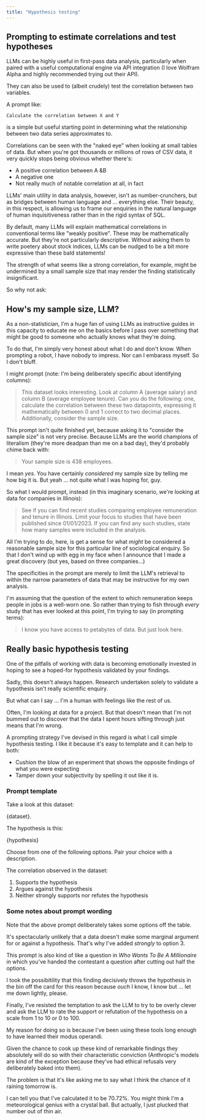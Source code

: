 ```yaml
---
title: "Hypothesis testing"
---
```


## Prompting to estimate correlations and test hypotheses

LLMs can be highly useful in first-pass data analysis, particularly when paired with a useful computational engine via API integration (I love Wolfram Alpha and highly recommended trying out their API). 

They can also be used to (albeit crudely) test the correlation between two variables.

A prompt like:

`Calculate the correlation between X and Y`

is a simple but useful starting point in determining what the relationship between two data series approximates to. 

Correlations can be seen with the "naked eye" when looking at small tables of data. But when you're got thousands or millions of rows of CSV data, it very quickly stops being obvious whether there's:

- A positive correlation between A &B 
- A negative one  
- Not really much of notable correlation at all, in fact 

LLMs' main utility in data analysis, however, isn't as number-crunchers, but as bridges between human language and ... everything else. Their beauty, in this respect, is allowing us to frame our enquiries in the natural language of human inquisitiveness rather than in the rigid syntax of SQL.

By default, many LLMs will explain mathematical correlations in conventional terms like "weakly positive". These may be mathematically accurate. But they're not particularly descriptive. Without asking them to write poetery about stock indices, LLMs can be nudged to be a bit more expressive than these bald statements!

The strength of what seems like a strong correlation, for example, might be undermined by a small sample size that may render the finding statistically insignificant. 

So why not ask:

## How's my sample size, LLM?

As a non-statistician, I'm a huge fan of using LLMs as instructive guides in this capacity to educate me on the basics before I pass over something that might be good to someone who actually knows what they're doing. 

To do that, I'm simply very honest about what I do and don't know. When prompting a robot, I have nobody to impress. Nor can I embarass myself. So I don't bluff.

I might prompt (note: I'm being deliberately specific about identifying columns):

>This dataset looks interesting. Look at column A (average salary) and column B (average employee tenure). Can you do the following: one, calculate the correlation between these two datapoints, expressing it mathematically between 0 and 1 correct to two decimal places. Additionally, consider the sample size.

This prompt isn't quite finished yet, because asking it to "consider the sample size" is not very precise. Because LLMs are the world champions of literalism (they're more deadpan than me on a bad day), they'd probably chime back with:

>Your sample size is 438 employees.

I mean *yes*. You have certainly *considered* my sample size by telling me how big it is. But yeah ... not quite what I was hoping for, guy.

So what I would prompt, instead (in this imaginary scenario, we're looking at data for companies in Illinois):

>See if you can find recent studies comparing employee remuneration and tenure in Illinois. Limit your focus to studies that have been published since 01/01/2023. If you can find any such studies, state how many samples were included in the analysis. 

All I'm trying to do, here, is get a sense for what *might* be considered a reasonable sample size for this particular line of sociological enquiry. So that I don't wind up with egg in my face when I announce that I made a great discovery (but yes, based on three companies...)

The specificities in the prompt are merely to limit the LLM's retrieval to within the narrow parameters of data that may be instructive for my own analysis. 

I'm assuming that the question of the extent to which remuneration keeps people in jobs is a well-worn one. So rather than trying to fish through *every* study that has ever looked at this point, I'm trying to say (in prompting terms):

>I know you have access to petabytes of data. But just look here. 

## Really basic hypothesis testing

One of the pitfalls of working with data is becoming emotionally invested in hoping to see a hoped-for hypothesis validated by your findings. 

Sadly, this doesn't always happen. Research undertaken solely to validate a hypothesis isn't really scientific enquiry. 

But what can I say ... I'm a human with feelings like the rest of us.

Often, I'm looking at data for a project. But that doesn't mean that I'm not bummed out to discover that the data I spent hours sifting through just means that I'm wrong.

A prompting strategy I've devised in this regard is what I call simple hypothesis testing. I like it because it's easy to template and it can help to both:

- Cushion the blow of an experiment that shows the opposite findings of what you were expecting  
- Tamper down your subjectivity by spelling it out like it is.

### Prompt template

Take a look at this dataset:

{dataset}.

The hypothesis is this:

{hypothesis}

Choose from one of the following options. Pair your choice with a description.

The correlation observed in the dataset:

1) Supports the hypothesis
2) Argues against the hypothesis
3) Neither strongly supports nor refutes the hypothesis  

### Some notes about prompt wording

Note that the above prompt deliberately takes some options off the table. 

It's spectacularly unlikely that a data doesn't make some marginal argument for or against a hypothesis. That's why I've added *strongly* to option 3. 

This prompt is also kind of like a question in *Who Wants To Be A Millionaire* in which you've handed the contestant a question after cutting out half the options.

I took the possibitility that this finding decisively throws the hypothesis in the bin off the card for this reason because *ouch* I know, I know but ... let me down lightly, please. 

Finally, I've resisted the temptation to ask the LLM to try to be overly clever and ask the LLM to rate the support or refutation of the hypothesis on a scale from 1 to 10 or 0 to 100.

My reason for doing so is because I've been using these tools long enough to have learned their modus operandi.

Given the chance to cook up these kind of remarkable findings they absolutely will do so with their characteristic conviction (Anthropic's models are kind of the exception because they've had ethical refusals very deliberately baked into them).

The problem is that it's like asking me to say what I think the chance of it raining tomorrow is.

I can tell you that I've calculated it to be 70.72%. You might think I'm a meteorological genius with a crystal ball. But actually, I just plucked that number out of thin air.